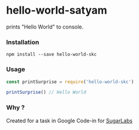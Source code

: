 # hello-world-satyam

prints "Hello World" to console.

### Installation

`npm install --save hello-world-skc`

### Usage

```javascript
const printSurprise = require('hello-world-skc')

printSurprise() // Hello World
```

### Why ?
Created for a task in Google Code-in for [SugarLabs](https://www.sugarlabs.org)

